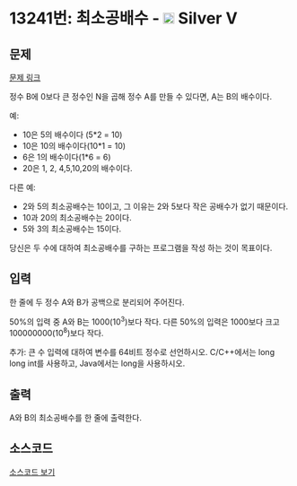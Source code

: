 # 13241번: 최소공배수 - <img src="https://static.solved.ac/tier_small/6.svg" style="height:20px" /> Silver V

<!-- performance -->

<!-- 문제 제출 후 깃허브에 푸시를 했을 때 제출한 코드의 성능이 입력될 공간입니다.-->

<!-- end -->

## 문제

[문제 링크](https://boj.kr/13241)

<p>정수 B에 0보다 큰 정수인 N을 곱해 정수 A를 만들&nbsp;수 있다면, A는 B의 배수이다.</p>

<p>예:</p>

<ul>
<li>10은 5의 배수이다 (5*2 = 10)</li>
<li>10은 10의 배수이다(10*1 = 10)</li>
<li>6은 1의 배수이다(1*6 = 6)</li>
<li>20은 1, 2, 4,5,10,20의 배수이다.</li>
</ul>

<p>다른 예:</p>

<ul>
<li>2와 5의 최소공배수는 10이고, 그 이유는 2와 5보다 작은 공배수가 없기 때문이다.</li>
<li>10과 20의 최소공배수는 20이다.</li>
<li>5와 3의 최소공배수는 15이다.</li>
</ul>

<p>당신은 두 수에 대하여 최소공배수를 구하는 프로그램을 작성 하는&nbsp;것이 목표이다.</p>

## 입력

<p>한 줄에 두 정수 A와 B가 공백으로 분리되어 주어진다.</p>

<p>50%의 입력 중 A와 B는 1000(10<sup>3</sup>)보다 작다. 다른 50%의 입력은 1000보다 크고 100000000(10<sup>8</sup>)보다 작다.</p>

<p>추가: 큰 수 입력에 대하여 변수를 64비트 정수로 선언하시오. C/C++에서는 long long int를 사용하고, Java에서는 long을 사용하시오.</p>

## 출력

<p>A와 B의 최소공배수를 한 줄에 출력한다.</p>

## 소스코드

[소스코드 보기](최소공배수.cpp)